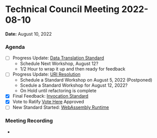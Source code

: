 Technical Council Meeting 2022-08-10
===

**Date:** August 10, 2022

### Agenda 

- [ ] Progress Update: [Data Translation Standard](https://hackmd.io/hpwh7m7MRoKJLH_fOowYWg)
  * Schedule Next Workshop, August 12?
  * 1/2 Hour to wrap it up and then ready for feedback
- [ ] Progress Update: [URI Resolution](https://hackmd.io/OaF8KHN0TOOf457GYcnjEQ)
  * Schedule a Standard Workshop on August 5, 2022 (Postponed)
  * Scedule a Standard Workshop for August 12, 2022?
  * On Hold until refactoring is complete
- [x] Final Feedback: [Invocation Standard](https://hackmd.io/@eugenefine/BJ5lOIeHq)
- [x] Vote to Ratify [Vote Here](https://forum.polywrap.io/t/technical-council-standard-acceptance-invocation-standard/305) Approved
- [ ] New Standard Started: [WebAssembly Runtime](https://hackmd.io/xWl4BmcuQBK8ecFf8JJvpQ)

### Meeting Recording 

* 

